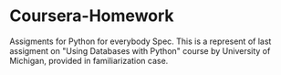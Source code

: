 # Coursera-Homework
Assigments for Python for everybody Spec.
This is a represent of last assigment on "Using Databases with Python" course by University of Michigan, provided in familiarization case.

